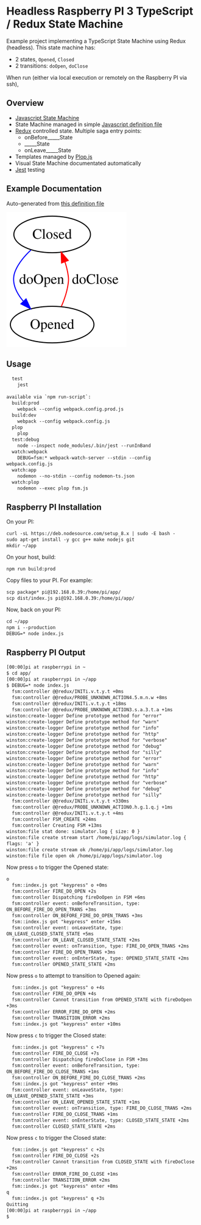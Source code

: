 # Headless Raspberry PI 3 TypeScript / Redux State Machine

Example project implementing a TypeScript State Machine using Redux (headless).  This state machine has:

* 2 states, `Opened`, `Closed` 
* 2 transitions: `doOpen`, `doClose`

When run (either via local execution or remotely on the Raspberry PI via ssh), 

## Overview

* [Javascript State Machine](https://github.com/taoqf/javascript-state-machine) 
* State Machine managed in simple [Javascript definition file](../blob/master/fsm.js)
* [Redux](https://redux.js.org/) controlled state.  Multiple saga entry points:
    * onBefore_____State
    * _____State
    * onLeave_____State
* Templates managed by [Plop.js](https://plopjs.com/)
* Visual State Machine documentated automatically
* [Jest](https://jestjs.io/) testing

## Example Documentation 

Auto-generated from [this definition file](../blob/master/fsm.js)

![Example State Machine](https://raw.githubusercontent.com/drmikecrowe/typescript-redux-rpi3-state-machine/master/documentation/fsm.svg "Example State Machine")

## Usage

```Lifecycle scripts included in typescript-redux-rpi3-state-machine:
  test
    jest

available via `npm run-script`:
  build:prod
    webpack --config webpack.config.prod.js
  build:dev
    webpack --config webpack.config.js
  plop
    plop
  test:debug
    node --inspect node_modules/.bin/jest --runInBand
  watch:webpack
    DEBUG=fsm:* webpack-watch-server --stdin --config webpack.config.js
  watch:app
    nodemon --no-stdin --config nodemon-ts.json
  watch:plop
    nodemon --exec plop fsm.js
```

## Raspberry PI Installation

On your PI:

```
curl -sL https://deb.nodesource.com/setup_8.x | sudo -E bash -
sudo apt-get install -y gcc g++ make nodejs git
mkdir ~/app
```

On your host, build:

```
npm run build:prod
```

Copy files to your PI.  For example:

```
scp package* pi@192.168.0.39:/home/pi/app/
scp dist/index.js pi@192.168.0.39:/home/pi/app/
```

Now, back on your PI:

```
cd ~/app
npm i --production
DEBUG=* node index.js
```

## Raspberry PI Output

```
[00:00]pi at raspberrypi in ~
$ cd app/
[00:00]pi at raspberrypi in ~/app
$ DEBUG=* node index.js 
  fsm:controller @@redux/INITi.v.t.y.t +0ms
  fsm:controller @@redux/PROBE_UNKNOWN_ACTION4.5.m.n.w +8ms
  fsm:controller @@redux/INITi.v.t.y.t +18ms
  fsm:controller @@redux/PROBE_UNKNOWN_ACTION3.s.a.3.t.a +1ms
winston:create-logger Define prototype method for "error"
winston:create-logger Define prototype method for "warn"
winston:create-logger Define prototype method for "info"
winston:create-logger Define prototype method for "http"
winston:create-logger Define prototype method for "verbose"
winston:create-logger Define prototype method for "debug"
winston:create-logger Define prototype method for "silly"
winston:create-logger Define prototype method for "error"
winston:create-logger Define prototype method for "warn"
winston:create-logger Define prototype method for "info"
winston:create-logger Define prototype method for "http"
winston:create-logger Define prototype method for "verbose"
winston:create-logger Define prototype method for "debug"
winston:create-logger Define prototype method for "silly"
  fsm:controller @@redux/INITi.v.t.y.t +330ms
  fsm:controller @@redux/PROBE_UNKNOWN_ACTION0.h.g.1.q.j +1ms
  fsm:controller @@redux/INITi.v.t.y.t +4ms
  fsm:controller FSM_CREATE +24ms
  fsm:controller Creating FSM +13ms
winston:file stat done: simulator.log { size: 0 }
winston:file create stream start /home/pi/app/logs/simulator.log { flags: 'a' }
winston:file create stream ok /home/pi/app/logs/simulator.log
winston:file file open ok /home/pi/app/logs/simulator.log
```

Now press `o` to trigger the Opened state:

```
o
  fsm::index.js got "keypress" o +0ms
  fsm:controller FIRE_DO_OPEN +2s
  fsm:controller Dispatching fireDoOpen in FSM +6ms
  fsm:controller event: onBeforeTransition, type: ON_BEFORE_FIRE_DO_OPEN_TRANS +3ms
  fsm:controller ON_BEFORE_FIRE_DO_OPEN_TRANS +3ms
  fsm::index.js got "keypress" enter +15ms
  fsm:controller event: onLeaveState, type: ON_LEAVE_CLOSED_STATE_STATE +5ms
  fsm:controller ON_LEAVE_CLOSED_STATE_STATE +2ms
  fsm:controller event: onTransition, type: FIRE_DO_OPEN_TRANS +2ms
  fsm:controller FIRE_DO_OPEN_TRANS +3ms
  fsm:controller event: onEnterState, type: OPENED_STATE_STATE +2ms
  fsm:controller OPENED_STATE_STATE +2ms
```

Now press `o` to attempt to transition to Opened again:

```
  fsm::index.js got "keypress" o +4s
  fsm:controller FIRE_DO_OPEN +4s
  fsm:controller Cannot transition from OPENED_STATE with fireDoOpen +3ms
  fsm:controller ERROR_FIRE_DO_OPEN +2ms
  fsm:controller TRANSITION_ERROR +2ms
  fsm::index.js got "keypress" enter +10ms
```

Now press `c` to trigger the Closed state:

```
  fsm::index.js got "keypress" c +7s
  fsm:controller FIRE_DO_CLOSE +7s
  fsm:controller Dispatching fireDoClose in FSM +3ms
  fsm:controller event: onBeforeTransition, type: ON_BEFORE_FIRE_DO_CLOSE_TRANS +1ms
  fsm:controller ON_BEFORE_FIRE_DO_CLOSE_TRANS +2ms
  fsm::index.js got "keypress" enter +9ms
  fsm:controller event: onLeaveState, type: ON_LEAVE_OPENED_STATE_STATE +3ms
  fsm:controller ON_LEAVE_OPENED_STATE_STATE +1ms
  fsm:controller event: onTransition, type: FIRE_DO_CLOSE_TRANS +2ms
  fsm:controller FIRE_DO_CLOSE_TRANS +1ms
  fsm:controller event: onEnterState, type: CLOSED_STATE_STATE +2ms
  fsm:controller CLOSED_STATE_STATE +2ms
```

Now press `c` to trigger the Closed state:

```
  fsm::index.js got "keypress" c +2s
  fsm:controller FIRE_DO_CLOSE +2s
  fsm:controller Cannot transition from CLOSED_STATE with fireDoClose +2ms
  fsm:controller ERROR_FIRE_DO_CLOSE +1ms
  fsm:controller TRANSITION_ERROR +2ms
  fsm::index.js got "keypress" enter +8ms
q
  fsm::index.js got "keypress" q +3s
Quitting
[00:00]pi at raspberrypi in ~/app
$ 
```
